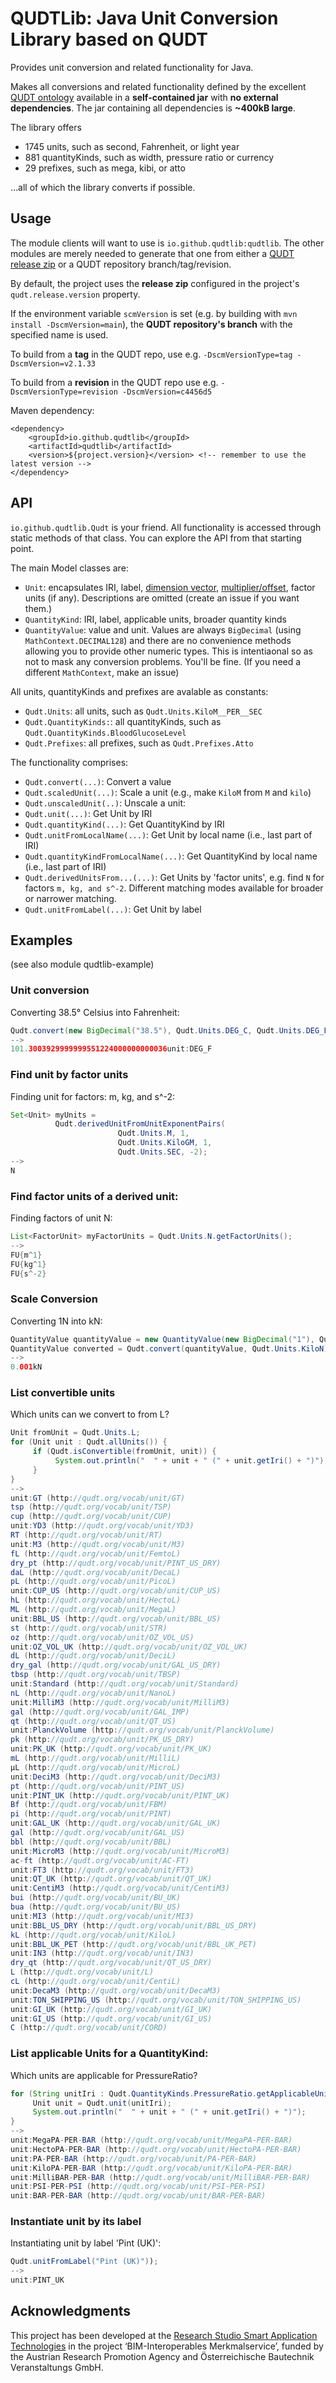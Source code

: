 # QUDTLib: Java Unit Conversion Library based on QUDT

Provides unit conversion and related functionality for Java.

Makes all conversions and related functionality defined by the excellent [QUDT ontology](https://qudt.org) available in a
**self-contained jar**  with **no external dependencies**. The jar containing all dependencies is **~400kB large**.

The library offers
* 1745 units, such as second, Fahrenheit, or light year
* 881 quantityKinds, such as width, pressure ratio or currency
* 29 prefixes, such as mega, kibi, or atto

...all of which the library converts if possible.

## Usage

The module clients will want to use is `io.github.qudtlib:qudtlib`. The other modules are merely needed to generate that one from either a [QUDT release zip](https://github.com/qudt/qudt-public-repo/tags) or a QUDT repository branch/tag/revision.

By default, the project uses the **release zip** configured in the project's `qudt.release.version` property.

If the environment variable `scmVersion` is set (e.g. by building with `mvn install -DscmVersion=main`), the **QUDT repository's branch** with the specified name is used.

To build from a **tag** in the QUDT repo, use e.g. `-DscmVersionType=tag -DscmVersion=v2.1.33`

To build from a **revision** in the QUDT repo use e.g. `-DscmVersionType=revision -DscmVersion=c4456d5`

Maven dependency:

```
<dependency>
	<groupId>io.github.qudtlib</groupId>
	<artifactId>qudtlib</artifactId>
	<version>${project.version}</version> <!-- remember to use the latest version -->
</dependency>
```

## API

`io.github.qudtlib.Qudt` is your friend. All functionality is accessed through static methods of that class.
You can explore the API from that starting point.

The main Model classes are:
* `Unit`: encapsulates IRI, label, [dimension vector](https://github.com/qudt/qudt-public-repo/wiki/User-Guide-for-QUDT#3-introducing-dimension-vectors-for-si-units), [multiplier/offset](https://github.com/qudt/qudt-public-repo/wiki/User-Guide-for-QUDT#4-conversion-multipliers-in-qudt), factor units (if any). Descriptions are omitted (create an issue if you want them.)
* `QuantityKind`: IRI, label, applicable units, broader quantity kinds
* `QuantityValue`: value and unit. Values are always `BigDecimal` (using `MathContext.DECIMAL128`) and there are no convenience methods allowing you
to provide other numeric types. This is intentiaonal so as not to mask any conversion problems. You'll be fine. (If you need a different `MathContext`, make an issue)

All units, quantityKinds and prefixes are avalable as constants:
* `Qudt.Units`: all units, such as `Qudt.Units.KiloM__PER__SEC`
* `Qudt.QuantityKinds:`: all quantityKinds, such as `Qudt.QuantityKinds.BloodGlucoseLevel`
* `Qudt.Prefixes`: all prefixes, such as `Qudt.Prefixes.Atto`

The functionality comprises:
* `Qudt.convert(...)`: Convert a value
* `Qudt.scaledUnit(...)`: Scale a unit (e.g., make `KiloM` from `M` and `kilo`)
* `Qudt.unscaledUnit(..)`: Unscale a unit:
* `Qudt.unit(...)`: Get Unit by IRI
* `Qudt.quantityKind(...)`: Get QuantityKind by IRI
* `Qudt.unitFromLocalName(...)`: Get Unit by local name (i.e., last part of IRI)
* `Qudt.quantityKindFromLocalName(...)`: Get QuantityKind by local name (i.e., last part of IRI)
* `Qudt.derivedUnitsFrom...(...)`: Get Units by 'factor units', e.g. find `N` for factors  `m, kg, and s^-2`. Different matching modes available for broader or narrower matching.
* `Qudt.unitFromLabel(...)`: Get Unit by label

## Examples

(see also module qudtlib-example)

### Unit conversion

Converting 38.5° Celsius into Fahrenheit:

```java
Qudt.convert(new BigDecimal("38.5"), Qudt.Units.DEG_C, Qudt.Units.DEG_F));
-->
101.3003929999999551224000000000036unit:DEG_F
```

### Find unit by factor units

Finding unit for factors: m, kg, and s^-2:

```java
Set<Unit> myUnits =
          Qudt.derivedUnitFromUnitExponentPairs(
                        Qudt.Units.M, 1,
                        Qudt.Units.KiloGM, 1,
                        Qudt.Units.SEC, -2);
-->
N
```

### Find factor units of a derived unit:

Finding factors of unit N:

```java
List<FactorUnit> myFactorUnits = Qudt.Units.N.getFactorUnits();
-->
FU{m^1}
FU{kg^1}
FU{s^-2}
```

### Scale Conversion

Converting 1N into kN:

```java
QuantityValue quantityValue = new QuantityValue(new BigDecimal("1"), Qudt.Units.N);
QuantityValue converted = Qudt.convert(quantityValue, Qudt.Units.KiloN);
-->
0.001kN
```

### List convertible units

Which units can we convert to from L?

```java
Unit fromUnit = Qudt.Units.L;
for (Unit unit : Qudt.allUnits()) {
     if (Qudt.isConvertible(fromUnit, unit)) {
          System.out.println("  " + unit + " (" + unit.getIri() + ")");
     }
}
-->
unit:GT (http://qudt.org/vocab/unit/GT)
tsp (http://qudt.org/vocab/unit/TSP)
cup (http://qudt.org/vocab/unit/CUP)
unit:YD3 (http://qudt.org/vocab/unit/YD3)
RT (http://qudt.org/vocab/unit/RT)
unit:M3 (http://qudt.org/vocab/unit/M3)
fL (http://qudt.org/vocab/unit/FemtoL)
dry_pt (http://qudt.org/vocab/unit/PINT_US_DRY)
daL (http://qudt.org/vocab/unit/DecaL)
pL (http://qudt.org/vocab/unit/PicoL)
unit:CUP_US (http://qudt.org/vocab/unit/CUP_US)
hL (http://qudt.org/vocab/unit/HectoL)
ML (http://qudt.org/vocab/unit/MegaL)
unit:BBL_US (http://qudt.org/vocab/unit/BBL_US)
st (http://qudt.org/vocab/unit/STR)
oz (http://qudt.org/vocab/unit/OZ_VOL_US)
unit:OZ_VOL_UK (http://qudt.org/vocab/unit/OZ_VOL_UK)
dL (http://qudt.org/vocab/unit/DeciL)
dry_gal (http://qudt.org/vocab/unit/GAL_US_DRY)
tbsp (http://qudt.org/vocab/unit/TBSP)
unit:Standard (http://qudt.org/vocab/unit/Standard)
nL (http://qudt.org/vocab/unit/NanoL)
unit:MilliM3 (http://qudt.org/vocab/unit/MilliM3)
gal (http://qudt.org/vocab/unit/GAL_IMP)
qt (http://qudt.org/vocab/unit/QT_US)
unit:PlanckVolume (http://qudt.org/vocab/unit/PlanckVolume)
pk (http://qudt.org/vocab/unit/PK_US_DRY)
unit:PK_UK (http://qudt.org/vocab/unit/PK_UK)
mL (http://qudt.org/vocab/unit/MilliL)
μL (http://qudt.org/vocab/unit/MicroL)
unit:DeciM3 (http://qudt.org/vocab/unit/DeciM3)
pt (http://qudt.org/vocab/unit/PINT_US)
unit:PINT_UK (http://qudt.org/vocab/unit/PINT_UK)
Bf (http://qudt.org/vocab/unit/FBM)
pi (http://qudt.org/vocab/unit/PINT)
unit:GAL_UK (http://qudt.org/vocab/unit/GAL_UK)
gal (http://qudt.org/vocab/unit/GAL_US)
bbl (http://qudt.org/vocab/unit/BBL)
unit:MicroM3 (http://qudt.org/vocab/unit/MicroM3)
ac-ft (http://qudt.org/vocab/unit/AC-FT)
unit:FT3 (http://qudt.org/vocab/unit/FT3)
unit:QT_UK (http://qudt.org/vocab/unit/QT_UK)
unit:CentiM3 (http://qudt.org/vocab/unit/CentiM3)
bui (http://qudt.org/vocab/unit/BU_UK)
bua (http://qudt.org/vocab/unit/BU_US)
unit:MI3 (http://qudt.org/vocab/unit/MI3)
unit:BBL_US_DRY (http://qudt.org/vocab/unit/BBL_US_DRY)
kL (http://qudt.org/vocab/unit/KiloL)
unit:BBL_UK_PET (http://qudt.org/vocab/unit/BBL_UK_PET)
unit:IN3 (http://qudt.org/vocab/unit/IN3)
dry_qt (http://qudt.org/vocab/unit/QT_US_DRY)
L (http://qudt.org/vocab/unit/L)
cL (http://qudt.org/vocab/unit/CentiL)
unit:DecaM3 (http://qudt.org/vocab/unit/DecaM3)
unit:TON_SHIPPING_US (http://qudt.org/vocab/unit/TON_SHIPPING_US)
unit:GI_UK (http://qudt.org/vocab/unit/GI_UK)
unit:GI_US (http://qudt.org/vocab/unit/GI_US)
C (http://qudt.org/vocab/unit/CORD)
```

### List applicable Units for a QuantityKind:

Which units are applicable for PressureRatio?

```java
for (String unitIri : Qudt.QuantityKinds.PressureRatio.getApplicableUnits()) {
     Unit unit = Qudt.unit(unitIri);
     System.out.println("  " + unit + " (" + unit.getIri() + ")");
}
-->
unit:MegaPA-PER-BAR (http://qudt.org/vocab/unit/MegaPA-PER-BAR)
unit:HectoPA-PER-BAR (http://qudt.org/vocab/unit/HectoPA-PER-BAR)
unit:PA-PER-BAR (http://qudt.org/vocab/unit/PA-PER-BAR)
unit:KiloPA-PER-BAR (http://qudt.org/vocab/unit/KiloPA-PER-BAR)
unit:MilliBAR-PER-BAR (http://qudt.org/vocab/unit/MilliBAR-PER-BAR)
unit:PSI-PER-PSI (http://qudt.org/vocab/unit/PSI-PER-PSI)
unit:BAR-PER-BAR (http://qudt.org/vocab/unit/BAR-PER-BAR)
```

### Instantiate unit by its label

Instantiating unit by label 'Pint (UK)':

```java
Qudt.unitFromLabel("Pint (UK)"));
-->
unit:PINT_UK
```

## Acknowledgments

This project has been developed at the [Research Studio Smart Application Technologies](https://sat.researchstudio.at) in the project ‘BIM-Interoperables Merkmalservice’, funded by the
Austrian Research Promotion Agency and Österreichische Bautechnik Veranstaltungs GmbH.
